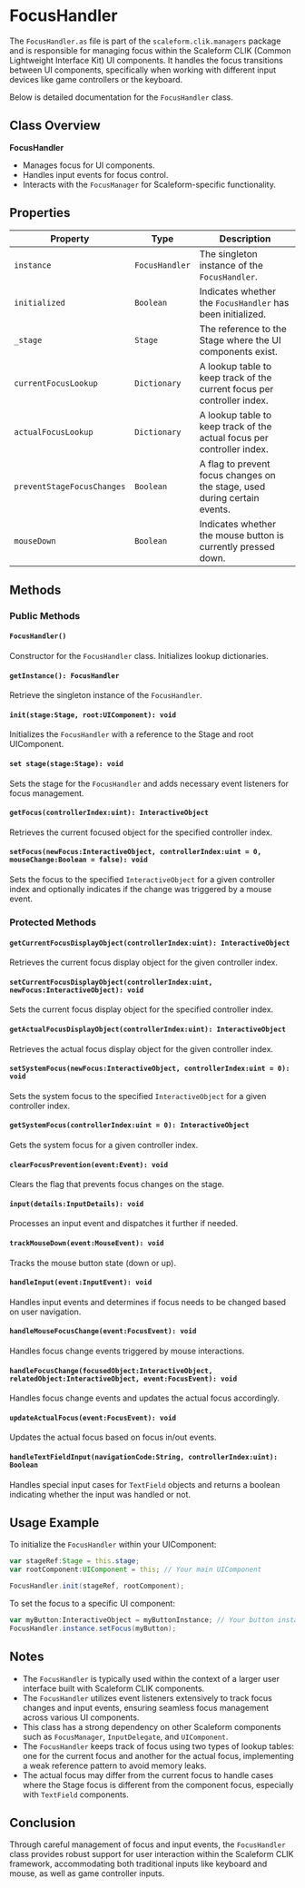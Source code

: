 ---
---
# FocusHandler
The `FocusHandler.as` file is part of the `scaleform.clik.managers` package and is responsible for managing focus within the Scaleform CLIK (Common Lightweight Interface Kit) UI components.
It handles the focus transitions between UI components, specifically when working with different input devices like game controllers or the keyboard.

Below is detailed documentation for the `FocusHandler` class.

## Class Overview

**FocusHandler**

- Manages focus for UI components.
- Handles input events for focus control.
- Interacts with the `FocusManager` for Scaleform-specific functionality.

## Properties

| Property | Type | Description |
| ---------| ---- | ----------- |
| `instance` | `FocusHandler` | The singleton instance of the `FocusHandler`. |
| `initialized` | `Boolean` | Indicates whether the `FocusHandler` has been initialized. |
| `_stage` | `Stage` | The reference to the Stage where the UI components exist. |
| `currentFocusLookup` | `Dictionary` | A lookup table to keep track of the current focus per controller index. |
| `actualFocusLookup` | `Dictionary` | A lookup table to keep track of the actual focus per controller index. |
| `preventStageFocusChanges` | `Boolean` | A flag to prevent focus changes on the stage, used during certain events. |
| `mouseDown` | `Boolean` | Indicates whether the mouse button is currently pressed down. |

## Methods

### Public Methods

#### `FocusHandler()`
Constructor for the `FocusHandler` class. Initializes lookup dictionaries.

#### `getInstance(): FocusHandler`
Retrieve the singleton instance of the `FocusHandler`.

#### `init(stage:Stage, root:UIComponent): void`
Initializes the `FocusHandler` with a reference to the Stage and root UIComponent.

#### `set stage(stage:Stage): void`
Sets the stage for the `FocusHandler` and adds necessary event listeners for focus management.

#### `getFocus(controllerIndex:uint): InteractiveObject`
Retrieves the current focused object for the specified controller index.

#### `setFocus(newFocus:InteractiveObject, controllerIndex:uint = 0, mouseChange:Boolean = false): void`
Sets the focus to the specified `InteractiveObject` for a given controller index and optionally indicates if the change was triggered by a mouse event.

### Protected Methods

#### `getCurrentFocusDisplayObject(controllerIndex:uint): InteractiveObject`
Retrieves the current focus display object for the given controller index.

#### `setCurrentFocusDisplayObject(controllerIndex:uint, newFocus:InteractiveObject): void`
Sets the current focus display object for the specified controller index.

#### `getActualFocusDisplayObject(controllerIndex:uint): InteractiveObject`
Retrieves the actual focus display object for the given controller index.

#### `setSystemFocus(newFocus:InteractiveObject, controllerIndex:uint = 0): void`
Sets the system focus to the specified `InteractiveObject` for a given controller index.

#### `getSystemFocus(controllerIndex:uint = 0): InteractiveObject`
Gets the system focus for a given controller index.

#### `clearFocusPrevention(event:Event): void`
Clears the flag that prevents focus changes on the stage.

#### `input(details:InputDetails): void`
Processes an input event and dispatches it further if needed.

#### `trackMouseDown(event:MouseEvent): void`
Tracks the mouse button state (down or up).

#### `handleInput(event:InputEvent): void`
Handles input events and determines if focus needs to be changed based on user navigation.

#### `handleMouseFocusChange(event:FocusEvent): void`
Handles focus change events triggered by mouse interactions.

#### `handleFocusChange(focusedObject:InteractiveObject, relatedObject:InteractiveObject, event:FocusEvent): void`
Handles focus change events and updates the actual focus accordingly.

#### `updateActualFocus(event:FocusEvent): void`
Updates the actual focus based on focus in/out events.

#### `handleTextFieldInput(navigationCode:String, controllerIndex:uint): Boolean`
Handles special input cases for `TextField` objects and returns a boolean indicating whether the input was handled or not.

## Usage Example

To initialize the `FocusHandler` within your UIComponent:

```actionscript
var stageRef:Stage = this.stage;
var rootComponent:UIComponent = this; // Your main UIComponent

FocusHandler.init(stageRef, rootComponent);
```

To set the focus to a specific UI component:

```actionscript
var myButton:InteractiveObject = myButtonInstance; // Your button instance
FocusHandler.instance.setFocus(myButton);
```

## Notes

- The `FocusHandler` is typically used within the context of a larger user interface built with Scaleform CLIK components.
- The `FocusHandler` utilizes event listeners extensively to track focus changes and input events, ensuring seamless focus management across various UI components.
- This class has a strong dependency on other Scaleform components such as `FocusManager`, `InputDelegate`, and `UIComponent`.
- The `FocusHandler` keeps track of focus using two types of lookup tables: one for the current focus and another for the actual focus, implementing a weak reference pattern to avoid memory leaks.
- The actual focus may differ from the current focus to handle cases where the Stage focus is different from the component focus, especially with `TextField` components.

## Conclusion

Through careful management of focus and input events, the `FocusHandler` class provides robust support for user interaction within the Scaleform CLIK framework, accommodating both traditional inputs like keyboard and mouse, as well as game controller inputs.
